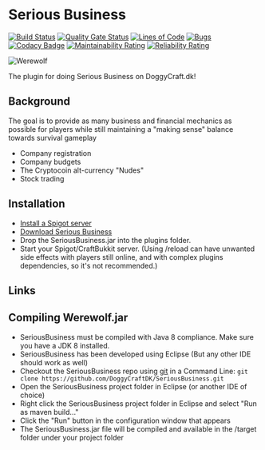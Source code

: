 Serious Business
======

[![Build Status](https://travis-ci.com/DoggyCraftDK/Werewolf.svg?branch=master)](https://travis-ci.com/DoggyCraftDK/SeriousBusiness)
[![Quality Gate Status](https://sonarcloud.io/api/project_badges/measure?project=DogOnFire_SeriousBusiness&metric=alert_status)](https://sonarcloud.io/dashboard?id=DogOnFire_SeriousBusiness)
[![Lines of Code](https://sonarcloud.io/api/project_badges/measure?project=DogOnFire_SeriousBusiness&metric=ncloc)](https://sonarcloud.io/dashboard?id=DogOnFire_SeriousBusiness)
[![Bugs](https://sonarcloud.io/api/project_badges/measure?project=DogOnFire_SeriousBusiness&metric=bugs)](https://sonarcloud.io/dashboard?id=DogOnFire_SeriousBusiness)
[![Codacy Badge](https://api.codacy.com/project/badge/Grade/8296799b90684dbe8745823d38e26bf0)](https://www.codacy.com/app/Fido2603/Werewolf?utm_source=github.com&amp;utm_medium=referral&amp;utm_content=DoggyCraftDK/Werewolf&amp;utm_campaign=Badge_Grade)
[![Maintainability Rating](https://sonarcloud.io/api/project_badges/measure?project=DogOnFire_SeriousBusiness&metric=sqale_rating)](https://sonarcloud.io/dashboard?id=DogOnFire_SeriousBusiness)
[![Reliability Rating](https://sonarcloud.io/api/project_badges/measure?project=DogOnFire_SeriousBusiness&metric=reliability_rating)](https://sonarcloud.io/dashboard?id=DogOnFire_SeriousBusiness)

![Werewolf](https://raw.githubusercontent.com/DoggyCraftDK/Werewolf/master/img/Werewolf.jpg)

The plugin for doing Serious Business on DoggyCraft.dk!

Background
---------
The goal is to provide as many business and financial mechanics as possible for players while still maintaining a "making sense" balance towards survival gameplay

*   Company registration
*   Company budgets
*	The Cryptocoin alt-currency "Nudes"
*	Stock trading

Installation
---------
*	[Install a Spigot server](https://github.com/DogOnFire/Werewolf/#obtain-a-build-of-spigot)
*	[Download Serious Business](https://github.com/DogOnFire/Werewolf/#download)
*	Drop the SeriousBusiness.jar into the plugins folder.
*	Start your Spigot/CraftBukkit server. (Using /reload can have unwanted side effects with players still online, and with complex plugins dependencies, so it's not recommended.)

Links
---------

Compiling Werewolf.jar
---------
*	SeriousBusiness must be compiled with Java 8 compliance. Make sure you have a JDK 8 installed.
*	SeriousBusiness has been developed using Eclipse (But any other IDE should work as well)
*	Checkout the SeriousBusiness repo using [git](https://git-scm.com/downloads) in a Command Line: `git clone https://github.com/DoggyCraftDK/SeriousBusiness.git`
*	Open the SeriousBusiness project folder in Eclipse (or another IDE of choice)
*	Right click the SeriousBusiness project folder in Eclipse and select "Run as maven build..."
*	Click the "Run" button in the configuration window that appears
*	The SeriousBusiness.jar file will be compiled and available in the /target folder under your project folder
